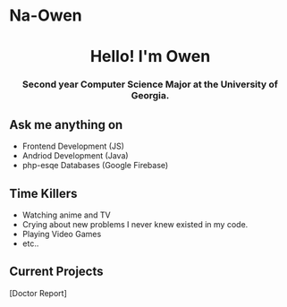 # Na-Owen

<h1 align="center">Hello! I'm Owen</h1>

<h3 align="center">Second year Computer Science Major at the University of Georgia.</h3>

## Ask me anything on
- Frontend Development (JS)
- Andriod Development (Java)
- php-esqe Databases (Google Firebase)

## Time Killers
- Watching anime and TV
- Crying about new problems I never knew existed in my code.
- Playing Video Games
- etc..

## Current Projects
[Doctor Report]
